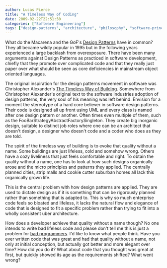 ```yaml
---
author: Lucas Pierce
title: "A Timeless Way of Coding"
date: 2009-02-22T22:51:50
categories: ["Software Engineering"]
tags: ["design-patterns", "architecture", "philosophy", "software-principles"]
---
```


What do the Macarena and the GoF's [Design Patterns](http://www.amazon.com/Design-Patterns-Object-Oriented-Addison-Wesley-Professional/dp/0201633612/) have in common? They all became wildly popular in 1995 but in the following years experienced a large backlash from overexposure. There have been many arguments against Design Patterns as practiced in software development, chiefly that they promote over complicated code and that they really just paper over what should be seen as core deficiencies in mainstream object oriented languages.

The original inspiration for the design patterns movement in software was Christopher Alexander's [The Timeless Way of Building](http://www.amazon.com/Timeless-Way-Building-Christopher-Alexander/dp/0195024028/). Somewhere from Christopher Alexander's original text to the software industries adoption of design patterns, the very soul of his meaning was left behind. Envision for a moment the stereotype of a hard core believer in software design patterns. Their code is designed all up front using UML and every class is named after one design pattern or another. Often times even multiple of them, such as the FooBarStrategyAbstractFactorySingleton. They create big inorganic design, suitable to distinct job roles where one can be an architect that doesn't design, a designer who doesn't code and a coder who does as they are told.

The spirit of the timeless way of building is to evoke that quality without a name. Some buildings are just lifeless, cold and somehow wrong. Others have a cozy liveliness that just feels comfortable and right. To obtain the quality without a name, one has to look at how such designs organically arose and the micro principles and patterns they applied. The centrally planned cities, strip malls and cookie cutter suburban homes all lack this organically grown life.

This is the central problem with how design patterns are applied. They are used to dictate design as if it is something that can be rigorously planned rather than something that is adapted to. This is why so much enterprise code feels so bloated and lifeless, it lacks the natural flow and elegance of code that is designed to fit a specific problem rather than trying to fit into a wholly consistent uber architecture.

How does a developer achieve that quality without a name though? No one intends to write bad lifeless code and please don't tell me this is just a problem for [bad programmers](http://www.bonnycode.com/guide/2008/12/the-bad-programmer.html). I'd like to know what people think. Have you ever written code that was great and had that quality without a name, not only at initial conception, but actually got better and more elegant over time? How did you do it? What about code that you thought was great at first, but quickly showed its age as the requirements shifted? What went wrong?